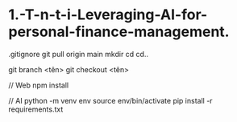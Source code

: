 # 1.-T-n-t-i-Leveraging-AI-for-personal-finance-management.

.gitignore
git pull origin main
mkdir
cd
cd..

git branch <tên>
git checkout <tên>

// Web
npm install

// AI
python -m venv env
source env/bin/activate
pip install -r requirements.txt
